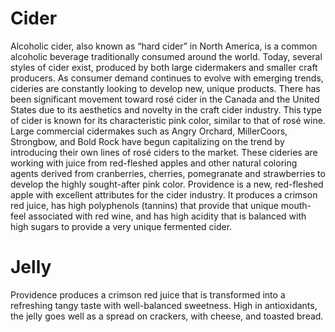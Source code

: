 # Cider

Alcoholic cider, also known as “hard cider” in North America, is a common alcoholic beverage traditionally consumed around the world. Today, several styles of cider exist, produced by both large cidermakers and smaller craft producers. As consumer demand continues to evolve with emerging trends, cideries are constantly looking to develop new, unique products. There has been significant movement toward rosé cider in the Canada and the United States due to its aesthetics and novelty in the craft cider industry. This type of cider is known for its characteristic pink color, similar to that of rosé wine. Large commercial cidermakes such as Angry Orchard, MillerCoors, Strongbow, and Bold Rock have begun capitalizing on the trend by introducing their own lines of rosé ciders to the market. These cideries are working with juice from red-fleshed apples and other natural  coloring agents derived from cranberries, cherries, pomegranate and strawberries to develop the highly sought-after pink color. Providence is a new, red-fleshed apple with excellent attributes for the cider industry. It produces a crimson red juice, has high polyphenols (tannins) that provide that unique mouth-feel associated with red wine, and has high acidity that is balanced with high sugars to provide a very unique fermented cider. 

# Jelly

Providence produces a crimson red juice that is transformed into a  refreshing tangy taste with well-balanced sweetness. High in antioxidants, the jelly goes well as a spread on crackers, with cheese, and toasted bread.	 
